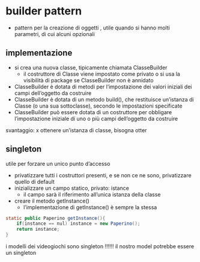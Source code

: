 # builder pattern
- pattern per la creazione di oggetti , utile quando si hanno molti parametri, di cui alcuni opzionali
## implementazione
- si crea una nuova classe, tipicamente chiamata ClasseBuilder
	- il costruttore di Classe viene impostato come privato o si usa la visibilità di package se ClasseBuilder non è annidato
- ClasseBuilder è dotata di metodi per l’impostazione dei valori iniziali dei campi dell’oggetto da costruire
- ClasseBuilder è dotata di un metodo build(), che restituisce un’istanza di Classe (o una sua sottoclasse), secondo le impostazioni specificate
- ClasseBuilder può essere dotata di un costruttore per obbligare l’impostazione iniziale di uno o più campi dell’oggetto da costruire

svantaggio: x ottenere un’istanza di classe, bisogna otter


## singleton
utile per forzare un unico punto d’accesso

- privatizzare tutti i costruttori presenti, e se non ce ne sono, privatizzare quello di default
- inizializzare un campo statico, privato: istance
	- il campo sarà il riferimento all’unica istanza della classe
- creare il metodo getInstance()
	- l’implementazione di getInstance() è sempre la stessa
```java
static public Paperino getInstance(){
	if(instance == nul) instance = new Paperino();
	return instance;
}
```

i modelli dei videogiochi sono singleton !!!!!!
il nostro model potrebbe essere un singleton

